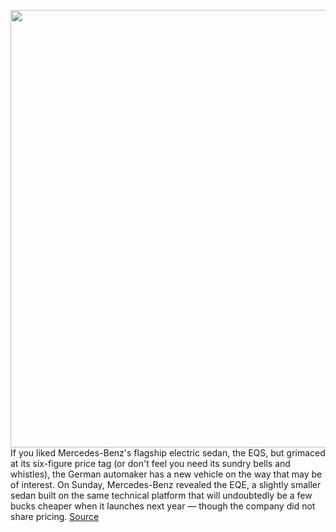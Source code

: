 <img src='https://cdn.vox-cdn.com/thumbor/SQVATET6FGarabgsUPFQIggbKkE=/0x0:2400x1600/1200x800/filters:focal(1008x608:1392x992)/cdn.vox-cdn.com/uploads/chorus_image/image/69819545/2021_07_01_Image_D638183.0.jpg' width='700px' /><br/>
If you liked Mercedes-Benz's flagship electric sedan, the EQS, but grimaced at its six-figure price tag (or don't feel you need its sundry bells and whistles), the German automaker has a new vehicle on the way that may be of interest. On Sunday, Mercedes-Benz revealed the EQE, a slightly smaller sedan built on the same technical platform that will undoubtedly be a few bucks cheaper when it launches next year — though the company did not share pricing.
<a href='https://www.theverge.com/2021/9/5/22657836/the-mercedes-benz-eqe-is-a-more-approachable-luxury-electric-car'> Source <a/>